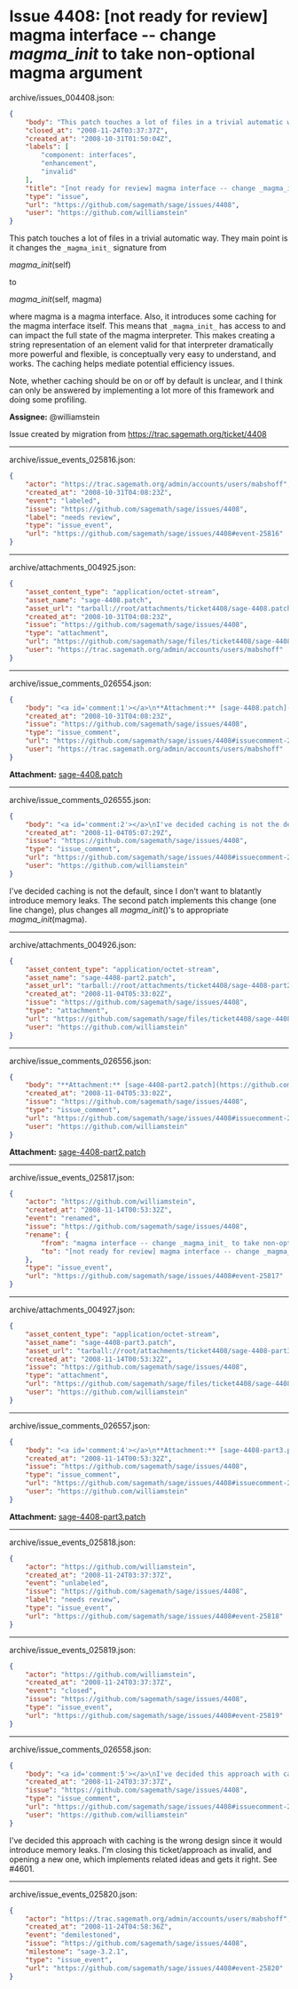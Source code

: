 # Issue 4408: [not ready for review] magma interface -- change _magma_init_ to take non-optional magma argument

archive/issues_004408.json:
```json
{
    "body": "This patch touches a lot of files in a trivial automatic way.  They main point is it changes the `_magma_init_` signature from \n\n_magma_init_(self)\n\nto \n\n_magma_init_(self, magma)\n\nwhere magma is a magma interface.  Also, it introduces some caching for the magma interface itself.  This means that `_magma_init_` has access to and can impact the full state of the magma interpreter.   This makes creating a string representation of an element valid for that interpreter dramatically more powerful and flexible, is conceptually very easy to understand, and works.  The caching helps mediate potential efficiency issues. \n\nNote, whether caching should be on or off by default is unclear, and I think can only be answered by implementing a lot more of this framework and doing some profiling. \n\n**Assignee:** @williamstein\n\nIssue created by migration from https://trac.sagemath.org/ticket/4408\n\n",
    "closed_at": "2008-11-24T03:37:37Z",
    "created_at": "2008-10-31T01:50:04Z",
    "labels": [
        "component: interfaces",
        "enhancement",
        "invalid"
    ],
    "title": "[not ready for review] magma interface -- change _magma_init_ to take non-optional magma argument",
    "type": "issue",
    "url": "https://github.com/sagemath/sage/issues/4408",
    "user": "https://github.com/williamstein"
}
```
This patch touches a lot of files in a trivial automatic way.  They main point is it changes the `_magma_init_` signature from 

_magma_init_(self)

to 

_magma_init_(self, magma)

where magma is a magma interface.  Also, it introduces some caching for the magma interface itself.  This means that `_magma_init_` has access to and can impact the full state of the magma interpreter.   This makes creating a string representation of an element valid for that interpreter dramatically more powerful and flexible, is conceptually very easy to understand, and works.  The caching helps mediate potential efficiency issues. 

Note, whether caching should be on or off by default is unclear, and I think can only be answered by implementing a lot more of this framework and doing some profiling. 

**Assignee:** @williamstein

Issue created by migration from https://trac.sagemath.org/ticket/4408





---

archive/issue_events_025816.json:
```json
{
    "actor": "https://trac.sagemath.org/admin/accounts/users/mabshoff",
    "created_at": "2008-10-31T04:08:23Z",
    "event": "labeled",
    "issue": "https://github.com/sagemath/sage/issues/4408",
    "label": "needs review",
    "type": "issue_event",
    "url": "https://github.com/sagemath/sage/issues/4408#event-25816"
}
```



---

archive/attachments_004925.json:
```json
{
    "asset_content_type": "application/octet-stream",
    "asset_name": "sage-4408.patch",
    "asset_url": "tarball://root/attachments/ticket4408/sage-4408.patch",
    "created_at": "2008-10-31T04:08:23Z",
    "issue": "https://github.com/sagemath/sage/issues/4408",
    "type": "attachment",
    "url": "https://github.com/sagemath/sage/files/ticket4408/sage-4408.patch",
    "user": "https://trac.sagemath.org/admin/accounts/users/mabshoff"
}
```



---

archive/issue_comments_026554.json:
```json
{
    "body": "<a id='comment:1'></a>\n**Attachment:** [sage-4408.patch](https://github.com/sagemath/sage/files/ticket4408/sage-4408.patch)",
    "created_at": "2008-10-31T04:08:23Z",
    "issue": "https://github.com/sagemath/sage/issues/4408",
    "type": "issue_comment",
    "url": "https://github.com/sagemath/sage/issues/4408#issuecomment-26554",
    "user": "https://trac.sagemath.org/admin/accounts/users/mabshoff"
}
```

<a id='comment:1'></a>
**Attachment:** [sage-4408.patch](https://github.com/sagemath/sage/files/ticket4408/sage-4408.patch)



---

archive/issue_comments_026555.json:
```json
{
    "body": "<a id='comment:2'></a>\nI've decided caching is not the default, since I don't want to blatantly introduce memory leaks. The second patch implements this change (one line change), plus changes all _magma_init_()'s to appropriate _magma_init_(magma).",
    "created_at": "2008-11-04T05:07:29Z",
    "issue": "https://github.com/sagemath/sage/issues/4408",
    "type": "issue_comment",
    "url": "https://github.com/sagemath/sage/issues/4408#issuecomment-26555",
    "user": "https://github.com/williamstein"
}
```

<a id='comment:2'></a>
I've decided caching is not the default, since I don't want to blatantly introduce memory leaks. The second patch implements this change (one line change), plus changes all _magma_init_()'s to appropriate _magma_init_(magma).



---

archive/attachments_004926.json:
```json
{
    "asset_content_type": "application/octet-stream",
    "asset_name": "sage-4408-part2.patch",
    "asset_url": "tarball://root/attachments/ticket4408/sage-4408-part2.patch",
    "created_at": "2008-11-04T05:33:02Z",
    "issue": "https://github.com/sagemath/sage/issues/4408",
    "type": "attachment",
    "url": "https://github.com/sagemath/sage/files/ticket4408/sage-4408-part2.patch",
    "user": "https://github.com/williamstein"
}
```



---

archive/issue_comments_026556.json:
```json
{
    "body": "**Attachment:** [sage-4408-part2.patch](https://github.com/sagemath/sage/files/ticket4408/sage-4408-part2.patch)",
    "created_at": "2008-11-04T05:33:02Z",
    "issue": "https://github.com/sagemath/sage/issues/4408",
    "type": "issue_comment",
    "url": "https://github.com/sagemath/sage/issues/4408#issuecomment-26556",
    "user": "https://github.com/williamstein"
}
```

**Attachment:** [sage-4408-part2.patch](https://github.com/sagemath/sage/files/ticket4408/sage-4408-part2.patch)



---

archive/issue_events_025817.json:
```json
{
    "actor": "https://github.com/williamstein",
    "created_at": "2008-11-14T00:53:32Z",
    "event": "renamed",
    "issue": "https://github.com/sagemath/sage/issues/4408",
    "rename": {
        "from": "magma interface -- change _magma_init_ to take non-optional magma argument",
        "to": "[not ready for review] magma interface -- change _magma_init_ to take non-optional magma argument"
    },
    "type": "issue_event",
    "url": "https://github.com/sagemath/sage/issues/4408#event-25817"
}
```



---

archive/attachments_004927.json:
```json
{
    "asset_content_type": "application/octet-stream",
    "asset_name": "sage-4408-part3.patch",
    "asset_url": "tarball://root/attachments/ticket4408/sage-4408-part3.patch",
    "created_at": "2008-11-14T00:53:32Z",
    "issue": "https://github.com/sagemath/sage/issues/4408",
    "type": "attachment",
    "url": "https://github.com/sagemath/sage/files/ticket4408/sage-4408-part3.patch",
    "user": "https://github.com/williamstein"
}
```



---

archive/issue_comments_026557.json:
```json
{
    "body": "<a id='comment:4'></a>\n**Attachment:** [sage-4408-part3.patch](https://github.com/sagemath/sage/files/ticket4408/sage-4408-part3.patch)",
    "created_at": "2008-11-14T00:53:32Z",
    "issue": "https://github.com/sagemath/sage/issues/4408",
    "type": "issue_comment",
    "url": "https://github.com/sagemath/sage/issues/4408#issuecomment-26557",
    "user": "https://github.com/williamstein"
}
```

<a id='comment:4'></a>
**Attachment:** [sage-4408-part3.patch](https://github.com/sagemath/sage/files/ticket4408/sage-4408-part3.patch)



---

archive/issue_events_025818.json:
```json
{
    "actor": "https://github.com/williamstein",
    "created_at": "2008-11-24T03:37:37Z",
    "event": "unlabeled",
    "issue": "https://github.com/sagemath/sage/issues/4408",
    "label": "needs review",
    "type": "issue_event",
    "url": "https://github.com/sagemath/sage/issues/4408#event-25818"
}
```



---

archive/issue_events_025819.json:
```json
{
    "actor": "https://github.com/williamstein",
    "created_at": "2008-11-24T03:37:37Z",
    "event": "closed",
    "issue": "https://github.com/sagemath/sage/issues/4408",
    "type": "issue_event",
    "url": "https://github.com/sagemath/sage/issues/4408#event-25819"
}
```



---

archive/issue_comments_026558.json:
```json
{
    "body": "<a id='comment:5'></a>\nI've decided this approach with caching is the wrong design since it would introduce memory leaks.  I'm closing this ticket/approach as invalid, and opening a new one, which\nimplements related ideas and gets it right.  See #4601.",
    "created_at": "2008-11-24T03:37:37Z",
    "issue": "https://github.com/sagemath/sage/issues/4408",
    "type": "issue_comment",
    "url": "https://github.com/sagemath/sage/issues/4408#issuecomment-26558",
    "user": "https://github.com/williamstein"
}
```

<a id='comment:5'></a>
I've decided this approach with caching is the wrong design since it would introduce memory leaks.  I'm closing this ticket/approach as invalid, and opening a new one, which
implements related ideas and gets it right.  See #4601.



---

archive/issue_events_025820.json:
```json
{
    "actor": "https://trac.sagemath.org/admin/accounts/users/mabshoff",
    "created_at": "2008-11-24T04:58:36Z",
    "event": "demilestoned",
    "issue": "https://github.com/sagemath/sage/issues/4408",
    "milestone": "sage-3.2.1",
    "type": "issue_event",
    "url": "https://github.com/sagemath/sage/issues/4408#event-25820"
}
```
